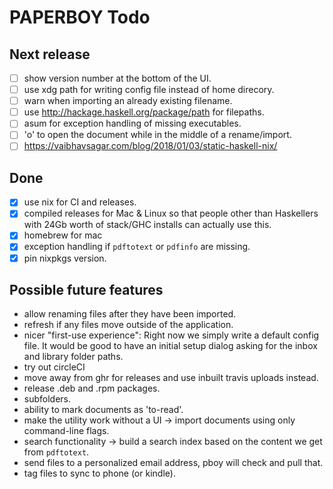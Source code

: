 # PAPERBOY Todo

## Next release

- [ ] show version number at the bottom of the UI.
- [ ] use xdg path for writing config file instead of home direcory.
- [ ] warn when importing an already existing filename.
- [ ] use http://hackage.haskell.org/package/path for filepaths.
- [ ] asum for exception handling of missing executables.
- [ ] 'o' to open the document while in the middle of a rename/import.
- [ ] https://vaibhavsagar.com/blog/2018/01/03/static-haskell-nix/

## Done

- [x] use nix for CI and releases.
- [x] compiled releases for Mac & Linux so that people other than Haskellers with 24Gb worth of stack/GHC installs can actually use this.
- [x] homebrew for mac
- [x] exception handling if `pdftotext` or `pdfinfo` are missing.
- [x] pin nixpkgs version.

## Possible future features

- allow renaming files after they have been imported.
- refresh if any files move outside of the application.
- nicer "first-use experience": Right now we simply write a default config file. It would be good to have an initial setup dialog asking for the inbox and library folder paths.
- try out circleCI
- move away from ghr for releases and use inbuilt travis uploads instead.
- release .deb and .rpm packages.
- subfolders.
- ability to mark documents as 'to-read'.
- make the utility work without a UI -> import documents using only command-line flags.
- search functionality -> build a search index based on the content we get from `pdftotext`.
- send files to a personalized email address, pboy will check and pull that.
- tag files to sync to phone (or kindle).
